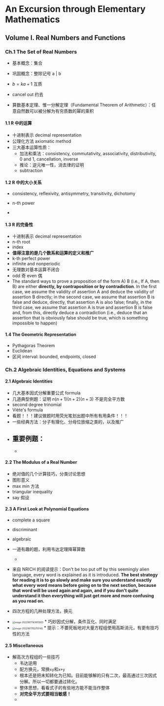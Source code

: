 # An Excursion through Elementary Mathematics

## Volume I. Real Numbers and Functions

### Ch.1 The Set of Real Numbers

-   基本概念：集合

-   巩固概念：整除记号 a | b

-   $b = ka + 1$ 互质

-   cancel out 约去

-   算数基本定理、惟一分解定理（Fundamental Theorem of Arithmetic）：任意自然数可以被分解为有穷质数的幂的乘积

#### 1.1 R 中的运算

-   十进制表示 decimal representation
-   公理化方法 axiomatic method
-   三大基本运算性质：
    -   加法和乘法：consistency, commutativity, associativity, distributivity, 0 and 1, cancellation, inverse
    -   推论：逆元唯一性，消去律的证明
    -   subtraction

#### 1.2 R 中的大小关系

-   consistency, reflexivity, antisymmetry, transitivity, dichotomy

-   n-th power
-

#### 1.3 R 的完备性

-   十进制表示 decimal representation
-   n-th root
-   index
-   **值得注意的是几个数系和运算的定义和推广**
-   k-th perfect power
-   infinite and nonperiodic
-   无理数对基本运算不闭合
-   odd 奇 even 偶
-   The standard ways to prove a proposition of the form A) B (i.e., If A, then B) are either **directly, by contraposition or by contradiction**. In the first case, we assume the validity of assertion A and deduce the validity of assertion B directly; in the second case, we assume that assertion B is false and deduce, directly, that assertion A is also false; finally, in the third case, we assume that assertion A is true and assertion B is false and, from this, directly deduce a contradiction (i.e., deduce that an assertion that is obviously false should be true, which is something impossible to happen)

#### 1.4 The Geometric Representation

-   Pythagoras Theorem
-   Euclidean
-   区间 interval: bounded, endpoints, closed

### Ch.2 Algebraic Identities, Equations and Systems

#### 2.1 Algebraic Identities

-   几大基本因式分解重要公式 formula
-   几道典型例题：证明 $n(n+1)(n+2)(n+3)$ 不是完全平方数
-   second degree trinomial
-   Viète's formula
-   看题！！！建议做题时用荧光笔划出题中所有有用条件！！！
-   一些经典方法：分子有理化、分母位放缩之类的，以及推广
-   ## 重要例题：
    -

#### 2.2 The Modulus of a Real Number

-   绝对值的几个计算技巧，分类讨论思想
-   图形意义
-   max min 方法
-   triangular inequality
-   say 假设

#### 2.3 A First Look at Polynomial Equations

-   complete a square
-   discriminant
-   algebraic
-   一道有趣的题，利用韦达定理降幂算数

    -

-   来自 NRICH 的阅读提示：Don't be too put off by this seemingly alien language, every word is explained as it is introduced. **The best strategy for reading it is to go slowly and make sure you understand exactly what every word means before going on to the next section, because that word will be used again and again, and if you don't quite understand it then everything will just get more and more confusing as you read on.**
-   四次方程的几种处理方法，换元
-   <img src="An Excursion through Elementary Mathematics.assets/image-20220617143855503.png" alt="image-20220617143855503" style="zoom:50%;" />
    * 巧妙因式分解，条件互化、同时满足
-   <img src="An Excursion through Elementary Mathematics.assets/image-20220617152755140.png" alt="image-20220617152755140" style="zoom:50%;" />
    * 提示：不要死板地对大量方程组使用高斯消元，有更有技巧性的方法

#### 2.5 Miscellaneous

-   解高次方程组的一些技巧
    -   韦达逆用
    -   配方换元，常换`xy`和`x+y`
    -   根本还是把未知转化为已知。目前能够解的只有二次，最高通过三次因式分解。所以一切都要通过转化。
    -   整体思想，看看式子的有些地方能不能当作整体
    -   **对完全平方式要相当敏感！**
    -
